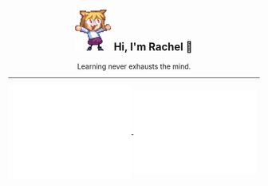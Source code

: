 
<h2 align="center"> <img alt="Lizosy" src="gif/cute-neko3.gif"> Hi, I'm Rachel 🥞 </h2>

 <p align="center">Learning never exhausts the mind.</p>
 
---

<a href="https://github.com/Lizosy">
  <img align="center" width="49%" src="./metrics-main.svg" />
</a>
<a href="https://github.com/Lizosy">
  <img align="center" width="49%" src="./metrics-plugin-activity.svg" />
</a>

